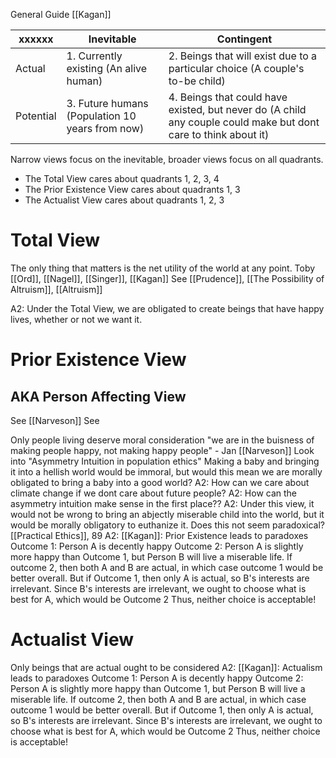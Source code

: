 
General Guide
[[Kagan]]

| xxxxxx    | Inevitable                                      | Contingent                                                                                                      |
| --------- | ----------------------------------------------- | --------------------------------------------------------------------------------------------------------------- |
| Actual    | 1. Currently existing (An alive human)          | 2. Beings that will exist due to a particular choice (A couple's to-be child)                                   |
| Potential | 3. Future humans (Population 10 years from now) | 4. Beings that could have existed, but never do (A child any couple could make but dont care to think about it) |
Narrow views focus on the inevitable, broader views focus on all quadrants.

- The Total View cares about quadrants 1, 2, 3, 4
- The Prior Existence View cares about quadrants 1, 3
- The Actualist View cares about quadrants 1, 2, 3

# Total View
The only thing that matters is the net utility of the world at any point.
Toby [[Ord]], [[Nagel]], [[Singer]], [[Kagan]]
See [[Prudence]], [[The Possibility of Altruism]], [[Altruism]]

A2: Under the Total View, we are obligated to create beings that have happy lives, whether or not we want it.


# Prior Existence View
## AKA Person Affecting View
See [[Narveson]]
See 

Only people living deserve moral consideration
	"we are in the buisness of making people happy, not making happy people" - Jan [[Narveson]]
	Look into "Asymmetry Intuition in population ethics" Making a baby and bringing it into a hellish world would be immoral, but would this mean we are morally obligated to bring a baby into a good world?
		A2: How can we care about climate change if we dont care about future people?
		A2: How can the asymmetry intuition make sense in the first place??
		A2: Under this view, it would not be wrong to bring an abjectly miserable child into the world, but it would be morally obligatory to euthanize it. Does this not seem paradoxical? [[Practical Ethics]], 89
		A2: [[Kagan]]: Prior Existence leads to paradoxes
			Outcome 1: Person A is decently happy
			Outcome 2: Person A is slightly more happy than Outcome 1, but Person B will live a miserable life. 
			If outcome 2, then both A and B are actual, in which case outcome 1 would be better overall. But if Outcome 1, then only A is actual, so B's interests are irrelevant. Since B's interests are irrelevant, we ought to choose what is best for A, which would be Outcome 2
			Thus, neither choice is acceptable!

# Actualist View

Only beings that are actual ought to be considered
	A2: [[Kagan]]: Actualism leads to paradoxes
		Outcome 1: Person A is decently happy
		Outcome 2: Person A is slightly more happy than Outcome 1, but Person B will live a miserable life. 
		If outcome 2, then both A and B are actual, in which case outcome 1 would be better overall. But if Outcome 1, then only A is actual, so B's interests are irrelevant. Since B's interests are irrelevant, we ought to choose what is best for A, which would be Outcome 2
		Thus, neither choice is acceptable!